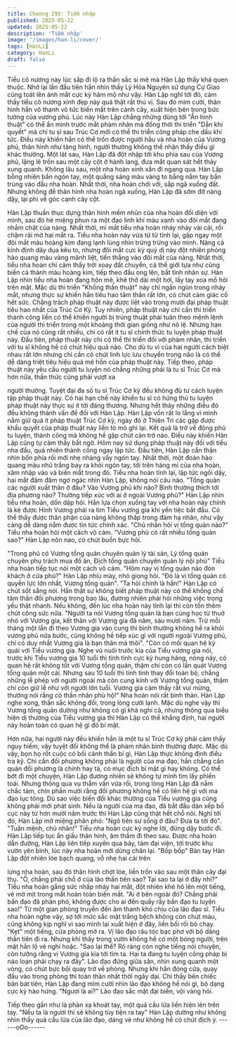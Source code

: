```yaml
---
title: Chương 293: Tiềm nhập
published: 2025-05-22
updated: 2025-05-22
description: 'Tiềm nhập'
image: '/images/han-li/cover/'
tags: [HanLi]
category: HanLi
draft: false
---
```


Tiểu cô nương này lúc sắp đi lộ ra thần sắc si mê mà Hàn Lập
thấy khá quen thuộc.
Nhớ lại lần đầu tiên hắn nhìn thấy Lý Hóa Nguyên sử dụng Cự
Giao cũng toát lên ánh mắt cực kỳ hâm mộ như vậy.
Hàn Lập nghĩ tới đó, cảm thấy tiểu cô nương xinh đẹp này quả
thật rất thú vị.
Sau đó mỉm cười, thân hình hắn vô thanh vô tức biến mất trên
cành cây, xuất hiện bên trong bức tường của vương phủ.
Lúc này Hàn Lập chẳng những dùng tới "Ẩn hình thuật" có thể ẩn
mình trước mắt phàm nhân mà đồng thời thi triển "Dẫn khí quyết"
mà chỉ tu sĩ sau Trúc Cơ mới có thể thi triển công pháp che dấu
khí tức.
Điều này khiến hắn có thể trốn được người hầu và nha hoàn của
Vương phủ, thân hình như tàng hình, người thường không thể
nhận thấy điều gì khác thường.
Một lát sau, Hàn Lập đã đột nhập tới khu phía sau của Vương
phủ, lặng lẽ trốn sau một cây cột ở hành lang, đưa mắt quan sát
hết thảy xung quanh.
Không lâu sau, một nha hoàn xinh xắn đi ngang qua. Hàn Lập
bỗng nhiên bắn ngón tay, một quầng sáng màu vàng to bằng nắm
tay bắn trúng vào đầu nha hoàn. Nhất thời, nha hoàn chới với,
sắp ngã xuống đất.
Nhưng không để thân hình nha hoàn ngã xuống, Hàn Lập đã sớm
đỡ nàng dậy, lại phi về góc cạnh cây cột.

Hàn Lập thuần thục dựng thân hình mềm nhũn của nha hoàn đối
diện với mình, sau đó hé miệng phun ra một đạo linh khí màu
xanh vào đôi mắt đang nhắm chặt của nàng.
Nhất thời, mí mắt tiểu nha hoàn nháy nháy vài cái, rồi chậm rãi
mở hai mắt ra.
Tiểu nha hoàn này vừa từ từ tỉnh lại, gặp ngay một đôi mắt màu
hoàng kim đang lạnh lùng nhìn trừng trừng vào mình.
Nàng cả kinh định dãy dụa kêu to, nhưng đôi mắt cực kỳ quỷ dị
này đột nhiên phóng hào quang màu vàng mãnh liệt, tiến thẳng
vào đôi mắt của nàng.
Nhất thời, tiểu nha hoàn chỉ cảm thấy trời xoay đất chuyển, cả thế
giới tựa như cũng biến cả thành màu hoàng kim, tiếp theo đầu
ong lên, bất tỉnh nhân sự.
Hàn Lập nhìn tiểu nha hoàn đang hôn mê, khẽ thở dài một hơi,
lấy tay xoa mồ hôi trên mặt.
Mặc dù thi triển "Khống thần thuật" này chỉ ngắn ngủn trong nháy
mắt, nhưng thực sự khiến hắn tiêu hao tâm thần rất lớn, có chút
cảm giác cố hết sức. Chẳng trách pháp thuật này được liệt vào
trong mười đại pháp thuật tiêu hao nhất của Trúc Cơ Kỳ.
Tuy nhiên, pháp thuật này chỉ cần thi triển thành công liền có thể
khiến người bị trúng thuật phải tuân theo mệnh lệnh của người thi
triển trong một khoảng thời gian giống như nô lệ. Nhưng hạn chế
của nó cũng rất nhiều, chỉ có rất ít tu sĩ chính thức tu luyện pháp
thuật này.
Đầu tiên, pháp thuật này chỉ có thể thi triển đối với phàm nhân, thi
triển với tu sĩ không hề có chút hiệu quả nào. Cho dù tu vi của hai
người cách biệt nhau rất lớn nhưng chỉ cần có chút linh lực lưu
chuyển trong não là có thể dễ dàng triệt tiêu hiệu quả mê hồn của
pháp thuật này.
Tiếp theo, pháp thuật này yêu cầu người tu luyện nó chẳng những
phải là tu sĩ Trúc Cơ mà hơn nữa, thần thức cũng phải vượt xa

người thường. Tuyệt đại đa số tu sĩ Trúc Cơ kỳ đều không đủ tư
cách luyện tập pháp thuật này.
Có hai hạn chế này khiến tu sĩ có hứng thú tu luyện pháp thuật
này thực sự ít tới đáng thương.
Nhưng hết thảy những điều đó đều không thành vấn đề đối với
Hàn Lập.
Hàn Lập vốn rất lo lắng vì mình nắm giữ quá ít pháp thuật Trúc
Cơ kỳ, ngày đó ở Thiên Tri các gặp được khẩu quyết của pháp
thuật này liền tò mò ghi lại. Kết quả là trở về động phủ tu luyện,
thành công mà không hề gặp chút cản trở nào. Điều này khiến
Hàn Lập cũng tự cảm thấy bất ngờ.
Hôm nay sử dụng pháp thuật này đối với tiểu nha đầu, quả nhiên
thành công ngay lập tức.
Đầu tiên, Hàn Lập cẩn thận nhìn bốn phía rồi mới nhẹ nhàng vẩy
ngón tay. Nhất thời, một đoàn hào quang màu nhũ trắng bay ra
khỏi ngón tay, tới trên hàng mi của nha hoàn, xâm nhập vào và
biến mất trong đó.
Tiểu nha hoàn tỉnh lại, lập tức ngồi dậy, hai mắt đăm đăm ngơ
ngác nhìn Hàn Lập, không nói câu nào.
"Tổng quản các người xuất thân ở đâu? Vào Vương phủ khi nào?
Bình thường thích tới địa phương nào? Thường tiếp xúc với ai ở
ngoài Vương phủ?" Hàn Lập nhìn tiểu nha hoàn, dồn dập hỏi.
Hắn lựa chọn xuống tay với nha hoàn này chính là kẻ được Hinh
Vương phái ra tìm Tiểu vương gia khi yến tiệc bắt đầu. Có thể
thấy được thân phận của nàng không thấp trong đám hạ nhân,
như vậy càng dễ dàng nắm được tin tức chính xác.
"Chủ nhân hỏi vị tổng quản nào?" Tiểu nha hoàn hỏi một cách vô
cảm.
"Vương phủ có rất nhiều tổng quản sao?" Hàn Lập nôn nao, có
chút buồn bực hỏi.

"Trong phủ có Vương tổng quản chuyên quản lý tài sản, Lý tổng
quản chuyên phụ trách mua đồ ăn, Địch tổng quản chuyên quản
lý nội phủ" Tiểu nha hoàn tiếp tục nói một cách vô cảm.
"Hôm nay vị tổng quản nào đón khách ở cửa phủ?" Hàn Lập nhíu
mày, nhỏ giọng hỏi.
"Đó là vị tổng quản có quyền lực lớn nhất, Vương tổng quản".
"Ta hỏi chính là hắn!" Hàn Lập có chút sốt sắng nói.
Hắn thật sự không biết pháp thuật này có thể khống chế tâm thần
đối phương trong bao lâu, đương nhiên phải hỏi những việc trọng
yếu thật nhanh. Nếu không, đến lúc nha hoàn này tỉnh lại thì còn
tốn thêm chút công sức nữa.
"Người ta nói Vương tổng quản là bạn cùng học từ thuở nhỏ với
Vương gia, kết thân với Vương gia đã năm, sáu mươi năm. Trừ
mỗi tháng một lần đi theo Vương gia vào cung thì bình thường
không hề ra khỏi vương phủ nửa bước, cũng không hề tiếp xúc gì
với người ngoài Vương phủ, chỉ có duy nhất Vương gia là bạn
thân mà thôi".
"Còn có mối quan hệ kỳ quái với Tiểu vương gia. Nghe vú nuôi
trước kia của Tiểu vương gia nói, trước khi Tiểu vương gia 10 tuổi
thì tính tình cực kỳ hung hăng, nóng nảy, có quan hệ rất không tốt
với Vương tổng quản, thậm chí còn có lần quát Vương tổng quản
một cái. Nhưng sau 10 tuổi thì tính tình thay đổi toàn bộ, chẳng
những lễ phép với người ngoài mà còn cung kính với Vương tổng
quản, thậm chí còn giữ lễ như với người lớn tuổi. Vương gia cảm
thấy rất vui mừng, thường nói rằng có thần nhân phù hộ!" Nha
hoàn nói rất bình thản.
Hàn Lập nghe xong, thần sắc không đổi, trong lòng cười lạnh.
Mặc dù nghe vậy thì Vương tổng quản dường như không có gì
khả nghi cả, nhưng thông qua biểu hiện dị thường của Tiểu
vương gia thì Hàn Lập có thể khẳng định, hai người này hoàn
toàn có quan hệ gì đó bí mật.

Hơn nữa, hai người này đều khiến hắn là một tu sĩ Trúc Cơ kỳ
phải cảm thấy nguy hiểm, vậy tuyệt đối không thể là phàm nhân
bình thường được.
Mặc dù vậy, bọn họ rốt cuộc có bối cảnh thần bí gì, Hàn Lập thực
không định điều tra kỹ.
Chỉ cần đối phương không phải là người của ma đạo, hắn chẳng
cần quản đối phương là chính hay tà, có mục đích bí mật gì hay
không.
Có thể bớt đi một chuyện, Hàn Lập đương nhiên sẽ không tự
mình tìm lấy phiền toái.
Nhưng thông qua vụ thẩm vấn vừa rồi, trong lòng Hàn Lập đã
nắm chắc tám, chín phần mười rằng đối phương không hề có liên
hệ gì với ma đạo lục tông.
Dù sao việc biến đổi khác thường của Tiểu vương gia cũng không
phải mới phát sinh. Nếu là người của ma đạo, đã bắt đầu dàn xếp
bố cục này từ hơn mười năm trước thì Hàn Lập cũng thật hết chỗ
nói.
Nghĩ tới đó, Hàn Lập mở miệng phân phó:
"Ngô tiên sư sống ở đâu? Đưa ta tới đó".
"Tuân mệnh, chủ nhân!"
Tiểu nha hoàn cực kỳ nghe lời, đứng dậy bước đi. Hàn Lập tiếp
tục ẩn giấu thân hình, âm thầm đi theo sau.
Được nha hoàn dẫn đường, Hàn Lập liên tiếp xuyên qua bảy, tám
đại viện, tới trước khu vườn yên bình, lúc này nha hoàn mới dừng
chân lại.
"Bốp bốp"
Bàn tay Hàn Lập đột nhiên lóe bạch quang, vỗ nhẹ hai cái trên

lưng nha hoàn, sau đó thân hình chợt lóe, liền trốn vào sau một
thân cây đại thụ.
"Ồ, chẳng phải chỗ ở của lão thần tiên sao? Tại sao ta lại ở đây
nhỉ?"
Tiểu nha hoàn gắng sức nhấp nháy hai mắt, đột nhiên khẽ hô lên
một tiếng, vẻ mờ mịt trong mắt hoàn toàn biến mất.
"Ai ở bên ngoài đó? Chẳng phải bần đạo đã phân phó, không
được cho ai đến quấy rầy bần đạo tu luyện sao!"
Từ một gian phòng truyền đến âm thanh khó chịu của lão đạo sĩ.
Tiểu nha hoàn nghe vậy, sợ tới mức sắc mặt trắng bệch không
còn chút máu, cũng không kịp nghĩ vì sao mình lại xuất hiện ở
đây, liền bối rối bỏ chạy.
"Kẹt" một tiếng, cửa phòng mở ra.
Vị lão đạo râu tóc bạc phơ với bộ dáng thần tiên đi ra.
Nhưng khi thấy trong vườn không hề có một bóng người, trên mặt
hắn lộ vẻ nghi hoặc.
"Sao lại thế? Rõ ràng còn nghe tiếng nói chuyện, còn tưởng rằng
vị Vương gia kia tới tìm ta. Hại ta đang tu luyện công pháp bị náo
loạn phải chạy ra đây".
Lão đạo đứng giữa sân, nhìn xung quanh một vòng, có chút bực
bội quay trở về phòng.
Nhưng khi hắn đóng cửa, quay đầu vào trong phòng thì toàn thân
nhất thời ngây dại.
Chỉ thấy bên chiếc bàn bát tiên, Hàn Lập đang mỉm cười nhìn lão
đạo không hề nói gì, bộ dạng cực kỳ hào hứng.
"Ngươi là ai?" Lão đạo sắc mặt đại biến, vội vàng hỏi.

Tiếp theo gần như là phản xạ khoát tay, một quả cầu lửa liền hiện
lên trên tay.
"Nếu ta là ngươi thì sẽ không tùy tiện ra tay" Hàn Lập dường như
không nhìn thấy quả cầu lửa của lão đạo, dáng vẻ như không hề
có chút địch ý.
------oOo------

